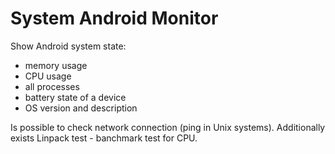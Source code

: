 # System Android Monitor
Show Android system state:
* memory usage
* CPU usage
* all processes
* battery state of a device
* OS version and description

Is possible to check network connection (ping in Unix systems).
Additionally exists Linpack test - banchmark test for CPU.


